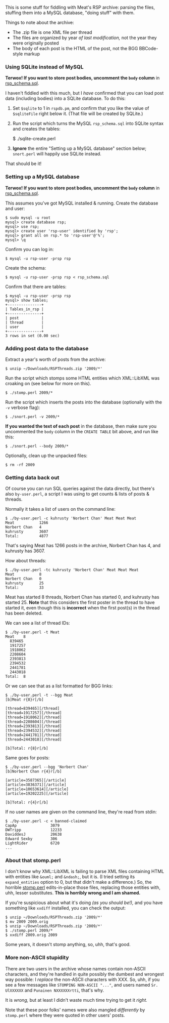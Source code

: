 This is some stuff for fiddling with Meat's RSP archive: parsing the files,
stuffing them into a MySQL database, "doing stuff" with them.

Things to note about the archive:
* The .zip file is one XML file per thread
* The files are organized by year *of last modification,* not the year they were originally posted
* The body of each post is the HTML of the post, not the BGG BBCode-style markup

### Using SQLite instead of MySQL ###

**Terwox!  If you want to store post bodies, uncomment the `body` column** in
[rsp_schema.sql](rsp_schema.sql).

I haven't fiddled with this much, but I *have* confirmed that you can load
post data (including bodies) into a SQLite database.  To do this:

1. Set `$sqlite` to 1 in `rspdb.pm`, and confirm that you like the value of
`$sqliteFile` right below it.  (That file will be created by SQLite.)

2. Run the script which turns the MySQL `rsp_schema.sql` into SQLite syntax
and creates the tables:

    $ ./sqlite-create.perl

3. **Ignore** the entire "Setting up a MySQL database" section below;
`snort.perl` will happily use SQLite instead.

That should be it!

### Setting up a MySQL database ###

**Terwox!  If you want to store post bodies, uncomment the `body` column** in
[rsp_schema.sql](rsp_schema.sql).

This assumes you've got MySQL installed & running.  Create the database and
user:

    $ sudo mysql -u root
    mysql> create database rsp;
    mysql> use rsp;
    mysql> create user 'rsp-user' identified by 'rsp';
    mysql> grant all on rsp.* to 'rsp-user'@'%';
    mysql> \q

Confirm you can log in:

    $ mysql -u rsp-user -prsp rsp

Create the schema:

    $ mysql -u rsp-user -prsp rsp < rsp_schema.sql

Confirm that there are tables:

    $ mysql -u rsp-user -prsp rsp
    mysql> show tables;
    +---------------+
    | Tables_in_rsp |
    +---------------+
    | post          |
    | thread        |
    | user          |
    +---------------+
    3 rows in set (0.00 sec)

### Adding post data to the database ###

Extract a year's worth of posts from the archive:

    $ unzip ~/Downloads/RSPThreads.zip '2009/*'

Run the script which stomps some HTML entities which XML::LibXML was croaking
on (see below for more on this).

    $ ./stomp.perl 2009/*

Run the script which inserts the posts into the database (optionally with the
`-v` verbose flag):

    $ ./snort.perl -v 2009/*

**If you wanted the text of each post** in the database, then make sure you
uncommented the `body` column in the `CREATE TABLE` bit above, and run like
this:

    $ ./snort.perl --body 2009/*

Optionally, clean up the unpacked files:

    $ rm -rf 2009

### Getting data back out ###

Of course you can run SQL queries against the data directly, but there's also
`by-user.perl`, a script I was using to get counts & lists of posts & threads.

Normally it takes a list of users on the command line:

    $ ./by-user.perl -c kuhrusty 'Norbert Chan' Meat Meat Meat
    Meat           1266
    Norbert Chan   4
    kuhrusty       3607
    Total:         4877

That's saying Meat has 1266 posts in the archive, Norbert Chan has 4, and
kuhrusty has 3607.

How about threads:

    $ ./by-user.perl -tc kuhrusty 'Norbert Chan' Meat Meat Meat
    Meat           8
    Norbert Chan   0
    kuhrusty       25
    Total:         33

Meat has started 8 threads, Norbert Chan has started 0, and kuhrusty has
started 25.  **Note** that this considers the first poster in the thread to
have started it, even though this is **incorrect** when the first post(s) in
the thread has been deleted.

We can see a list of thread IDs:

    $ ./by-user.perl -t Meat
    Meat    8
      839465
      1917257
      1918062
      2208604
      2393813
      2394532
      2441781
      2443018
    Total:  8

Or we can see that as a list formatted for BGG links:

    $ ./by-user.perl -t --bgg Meat
    [b]Meat r{8}r[/b]

    [thread=839465][/thread]
    [thread=1917257][/thread]
    [thread=1918062][/thread]
    [thread=2208604][/thread]
    [thread=2393813][/thread]
    [thread=2394532][/thread]
    [thread=2441781][/thread]
    [thread=2443018][/thread]

    [b]Total: r{8}r[/b]

Same goes for posts:

    $ ./by-user.perl --bgg 'Norbert Chan'
    [b]Norbert Chan r{4}r[/b]

    [article=3587365][/article]
    [article=3836371][/article]
    [article=10653614][/article]
    [article=19202225][/article]

    [b]Total: r{4}r[/b]

If no user names are given on the command line, they're read from stdin:

    $ ./by-user.perl -c < banned-claimed
    CapAp               3079
    DWTripp             12233
    DaviddesJ           20638
    Edward Sexby        306
    LightRider          6720
    ...

### About that stomp.perl ###

I don't know why XML::LibXML is failing to parse XML files containing HTML
with entities like `&ouml;` and `&ndash;`, but it is.  (I tried setting its
`expand_entities` option to 0, but that didn't make a difference.)  So, the
horrible [stomp.perl](stomp.perl) edits-in-place those files, replacing those
entities with, uhh, lesser substitutes.
**This is horribly wrong and I am shamed.**

If you're suspicious about what it's doing *(as you should be!),* and you
have something like `xxdiff` installed, you can check the output:

    $ unzip ~/Downloads/RSPThreads.zip '2009/*'
    $ mv 2009 2009.orig
    $ unzip ~/Downloads/RSPThreads.zip '2009/*'
    $ ./stomp.perl 2009/*
    $ xxdiff 2009.orig 2009

Some years, it doesn't stomp anything, so, uhh, that's good.

### More non-ASCII stupidity ###

There are two users in the archive whose names contain non-ASCII characters,
and they're handled in quite possibly the dumbest and wrongest way possible:
I *replace* the non-ASCII characters with XXX.  So, uhh, if you see a few
messages like `STOMPING NON-ASCII "..."`, and users named `Sr. UlXXXXXX` and
`Punainen NXXXXXXrtti`, that's why.

It is *wrong,* but at least I didn't waste much time trying to get it *right.*

Note that these poor folks' names were also mangled *differently* by
`stomp.perl` where they were quoted in other users' posts.
